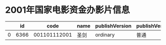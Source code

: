 # 2001年国家电影资金办影片信息


|    | id |  code  |  name  | publishVersion | publishVersionName |   type  |  typeName  |   producerName  |  publisherName  |  publishDate   |
| ---- | ---- | ---- | ---- | ---- | ----| ---- | ---- | ---- | ---- | ---- |
| 0 |  6366 |  001101112001 |  圣剑 |  ordinary |  普通 |  cartoon |  动画片 |  暂空 |  暂空 |  1009728000000|
